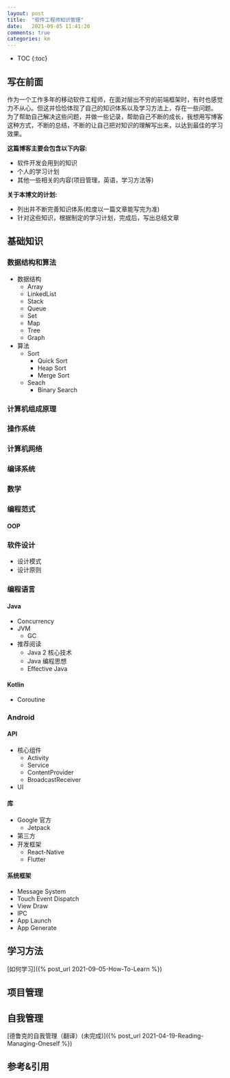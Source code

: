 ```yaml
---
layout: post
title:  "软件工程师知识管理"
date:   2021-09-05 11:41:20
comments: true
categories: km
---
```


* TOC
{:toc}


## 写在前面 
作为一个工作多年的移动软件工程师，在面对层出不穷的前端框架时，有时也感觉力不从心。但这并恰恰体现了自己的知识体系以及学习方法上，存在一些问题。
为了帮助自己解决这些问题，并做一些记录，帮助自己不断的成长，我想用写博客这种方式，不断的总结，不断的让自己把对知识的理解写出来，以达到最佳的学习效果。  

**这篇博客主要会包含以下内容:**
*   软件开发会用到的知识
*   个人的学习计划
*   其他一些相关的内容(项目管理，英语，学习方法等)

**关于本博文的计划:**
*   列出并不断完善知识体系(粒度以一篇文章能写完为准)
*   针对这些知识，根据制定的学习计划，完成后，写出总结文章


## 基础知识
### 数据结构和算法
*   数据结构
    *   Array
    *   LinkedList
    *   Stack
    *   Queue
    *   Set
    *   Map
    *   Tree
    *   Graph
*   算法
    *   Sort
        *   Quick Sort
        *   Heap Sort
        *   Merge Sort
    *   Seach  
        *   Binary Search

###    计算机组成原理
###    操作系统
###    计算机网络
###    编译系统
###    数学
###    编程范式
####   OOP

###    软件设计
*   设计模式
*   设计原则

### 编程语言
####    Java
*   Concurrency
*   JVM
    *   GC
*   推荐阅读
    *   Java 2 核心技术
    *   Java 编程思想
    *   Effective Java  

####    Kotlin
*   Coroutine

### Android
####    API
*   核心组件
    *   Activity
    *   Service
    *   ContentProvider
    *   BroadcastReceiver
*   UI  

#### 库
*   Google 官方
    *   Jetpack
*   第三方
*   开发框架
    *   React-Native
    *   Flutter  

#### 系统框架
*   Message System
*   Touch Event Dispatch
*   View Draw
*   IPC
*   App Launch
*   App Generate

## 学习方法 
[如何学习]({% post_url 2021-09-05-How-To-Learn  %})
## 项目管理 

## 自我管理
[德鲁克的自我管理（翻译）(未完成)]({% post_url  2021-04-19-Reading-Managing-Oneself %})

## 参考&引用

